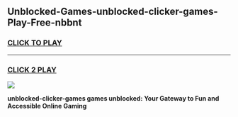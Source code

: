 
## Unblocked-Games-unblocked-clicker-games-Play-Free-nbbnt
<h3>
<a href="https://premium76.site?title=unblocked-clicker-games&ref=23A">CLICK TO PLAY</a></h3>
<hr>

<h3>
<a href="https://premium76.site?title=unblocked-clicker-games&ref=23A">CLICK 2 PLAY</a>
  
</h3>

<a href="https://premium76.site?title=unblocked-clicker-games&ref=23A"><img src="https://clearcache.store/games.png"></a>


**unblocked-clicker-games games unblocked: Your Gateway to Fun and Accessible Online Gaming**
